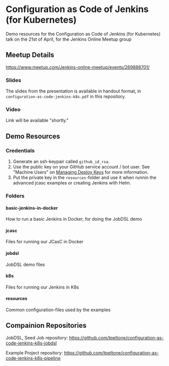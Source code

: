 # Configuration as Code of Jenkins (for Kubernetes)

Demo resources for the Configuration as Code of Jenkins (for Kubernetes) talk on the 21st of April, for the Jenkins Online Meetup group

## Meetup Details

<https://www.meetup.com/Jenkins-online-meetup/events/269888701/>

### Slides

The slides from the presentation is available in handout format, in `configuration-as-code-jenkins-k8s.pdf` in this repository.

### Video

Link will be available "shortly."

## Demo Resources

### Credentials

1. Generate an ssh-keypair called `github_id_rsa`.
1. Use the public key on your GitHub service account / bot user.
    See "Machine Users" on
    [Managing Deploy Keys](https://developer.github.com/v3/guides/managing-deploy-keys/#machine-users)
    for more information.
1. Put the private key in the `resources`-folder and use it when runnin the advanced jcasc examples or
    creating Jenkins with Helm.

### Folders

#### basic-jenkins-in-docker

How to run a basic Jenkins in Docker, for doing the JobDSL demo

#### jcasc

Files for running our JCasC in Docker

#### jobdsl

JobDSL demo files

#### k8s

Files for running our Jenkins in K8s

#### resources

Common configuration-files used by the examples

## Compainion Repositories

JobDSL, Seed Job repository:
<https://github.com/tpeltone/configuration-as-code-jenkins-k8s-jobdsl>

Example Project repository:
<https://github.com/tpeltone/configuration-as-code-jenkins-k8s-pipeline>
